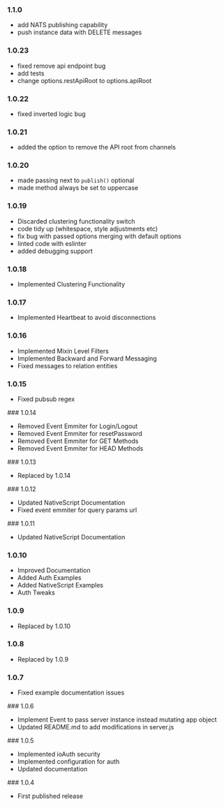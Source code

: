### 1.1.0

- add NATS publishing capability
- push instance data with DELETE messages

### 1.0.23

- fixed remove api endpoint bug
- add tests
- change options.restApiRoot to options.apiRoot

### 1.0.22

- fixed inverted logic bug

### 1.0.21

- added the option to remove the API root from channels

### 1.0.20

- made passing next to `publish()` optional
- made method always be set to uppercase

### 1.0.19

- Discarded clustering functionality switch
- code tidy up (whitespace, style adjustments etc)
- fix bug with passed options merging with default options
- linted code with eslinter
- added debugging support

### 1.0.18

- Implemented Clustering Functionality

### 1.0.17

- Implemented Heartbeat to avoid disconnections

### 1.0.16

- Implemented Mixin Level Filters
- Implemented Backward and Forward Messaging
- Fixed messages to relation entities

### 1.0.15

- Fixed pubsub regex

### 1.0.14

- Removed Event Emmiter for Login/Logout
- Removed Event Emmiter for resetPassword
- Removed Event Emmiter for GET Methods
- Removed Event Emmiter for HEAD Methods

### 1.0.13

- Replaced by 1.0.14

### 1.0.12

- Updated NativeScript Documentation
- Fixed event emmiter for query params url

### 1.0.11

- Updated NativeScript Documentation

### 1.0.10

- Improved Documentation
- Added Auth Examples
- Added NativeScript Examples
- Auth Tweaks

### 1.0.9

- Replaced by 1.0.10

### 1.0.8

- Replaced by 1.0.9

### 1.0.7

- Fixed example documentation issues

### 1.0.6

- Implement Event to pass server instance instead mutating app object
- Updated README.md to add modifications in server.js

### 1.0.5

- Implemented ioAuth security
- Implemented configuration for auth
- Updated documentation

### 1.0.4

- First published release
